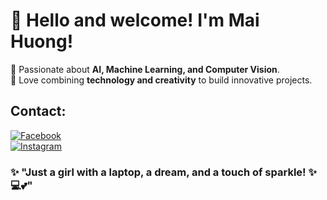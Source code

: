 # 🌷 Hello and welcome! I'm Mai Huong!
🚀 Passionate about **AI, Machine Learning, and Computer Vision**.<br>
🎨 Love combining **technology and creativity** to build innovative projects.

## Contact:
[![Facebook](https://img.shields.io/badge/Facebook-%231877F2.svg?style=for-the-badge&logo=facebook&logoColor=white)](https://www.facebook.com/nguyenmaihuogn/)  
[![Instagram](https://img.shields.io/badge/Instagram-%23E4405F.svg?style=for-the-badge&logo=instagram&logoColor=white)](https://www.instagram.com/bnabnubne/)  

### ✨ "Just a girl with a laptop, a dream, and a touch of sparkle! ✨💻💕"

